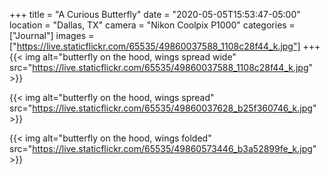 +++
title = "A Curious Butterfly"
date = "2020-05-05T15:53:47-05:00"
location = "Dallas, TX"
camera = "Nikon Coolpix P1000"
categories = ["Journal"]
images = ["https://live.staticflickr.com/65535/49860037588_1108c28f44_k.jpg"]
+++
{{< img alt="butterfly on the hood, wings spread wide" src="https://live.staticflickr.com/65535/49860037588_1108c28f44_k.jpg" >}}
<!--more-->

{{< img alt="butterfly on the hood, wings spread" src="https://live.staticflickr.com/65535/49860037628_b25f360746_k.jpg" >}}

{{< img alt="butterfly on the hood, wings folded" src="https://live.staticflickr.com/65535/49860573446_b3a52899fe_k.jpg" >}}
